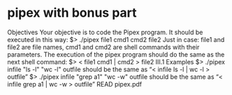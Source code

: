 # pipex with bonus part
Objectives
Your objective is to code the Pipex program.
It should be executed in this way:
$> ./pipex file1 cmd1 cmd2 file2
Just in case: file1 and file2 are file names, cmd1 and cmd2 are shell commands with
their parameters.
The execution of the pipex program should do the same as the next shell command:
$> < file1 cmd1 | cmd2 > file2
III.1 Examples
$> ./pipex infile "ls -l" "wc -l" outfile
should be the same as “< infile ls -l | wc -l > outfile”
$> ./pipex infile "grep a1" "wc -w" outfile
should be the same as “< infile grep a1 | wc -w > outfile”
READ pipex.pdf
